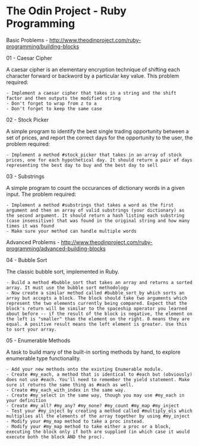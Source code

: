 # The Odin Project - Ruby Programming

Basic Problems - http://www.theodinproject.com/ruby-programming/building-blocks

01 - Caesar Cipher

  A caesar cipher is an elementary encryption technique of shifting each character forward or backword by a particular key value. This problem required:
  
    - Implement a caesar cipher that takes in a string and the shift factor and then outputs the modified string
    - Don't forget to wrap from z to a
    - Don't forget to keep the same case

02 - Stock Picker

  A simple program to identify the best single trading opportunity between a set of prices, and report the correct days for the opportunity to the user, the problem required:
  
    - Implement a method #stock_picker that takes in an array of stock prices, one for each hypothetical day. It should return a pair of days representing the best day to buy and the best day to sell

03 - Substrings

  A simple program to count the occurances of dictionary words in a given input. The problem required:
  
    - Implement a method #substrings that takes a word as the first argument and then an array of valid substrings (your dictionary) as the second argument. It should return a hash listing each substring (case insensitive) that was found in the original string and how many times it was found
    - Make sure your method can handle multiple words

Advanced Problems - http://www.theodinproject.com/ruby-programming/advanced-building-blocks

04 - Bubble Sort

  The classic bubble sort, implemented in Ruby.
  
    - Build a method #bubble_sort that takes an array and returns a sorted array. It must use the bubble sort methodology
    - Now create a similar method called #bubble_sort_by which sorts an array but accepts a block. The block should take two arguments which represent the two elements currently being compared. Expect that the block's return will be similar to the spaceship operator you learned about before -- if the result of the block is negative, the element on the left is "smaller" than the element on the right. 0 means they are equal. A positive result means the left element is greater. Use this to sort your array.

05 - Enumerable Methods

  A task to build many of the built-in sorting methods by hand, to explore enumerable type functionality.
  
    - Add your new methods onto the existing Enumerable module.
    - Create #my_each, a method that is identical to #each but (obviously) does not use #each. You'll need to remember the yield statement. Make sure it returns the same thing as #each as well.
    - Create #my_each_with_index in the same way.
    - Create #my_select in the same way, though you may use #my_each in your definition
    - Create #my_all? #my_any? #my_none? #my_count #my_map #my_inject
    - Test your #my_inject by creating a method called #multiply_els which multiplies all the elements of the array together by using #my_inject
    - Modify your #my_map method to take a proc instead.
    - Modify your #my_map method to take either a proc or a block, executing the block only if both are supplied (in which case it would execute both the block AND the proc).
